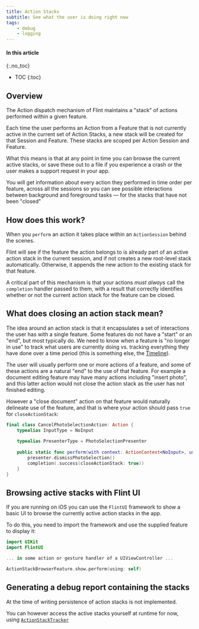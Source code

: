 ```yaml
---
title: Action Stacks
subtitle: See what the user is doing right now
tags:
    - debug
    - logging
---
```


#### In this article
{:.no_toc}
* TOC
{:toc}

## Overview

The Action dispatch mechanism of Flint maintains a "stack" of actions performed within a given feature. 

Each time the user performs an Action from a Feature that is not currently active in the current set of Action Stacks, a new stack will be created for that Session and Feature. These stacks are scoped per Action Session and Feature.

What this means is that at any point in time you can browse the current active stacks, or save these out to a file if you experience a crash or the user makes a support request in your app.

You will get information about every action they performed in time order per feature, across all the sessions so you can see possible interactions between background and foreground tasks — for the stacks that have not been "closed"

## How does this work?

When you `perform` an action it takes place within an `ActionSession` behind the scenes.

Flint will see if the feature the action belongs to is already part of an active action stack in the current session, and if not creates a new root-level stack automatically. Otherwise, it appends the new action to the existing stack for that feature.

A critical part of this mechanism is that your actions *must always* call the `completion` handler passed to them, with a result that correctly identifies whether or not the current action stack for the feature can be closed.

## What does closing an action stack mean?

The idea around an action stack is that it encapsulates a set of interactions the user has with a single feature. Some features do not have a "start" or an "end", but most typically do. We need to know when a feature is "no longer in use" to track what users are currently doing vs. tracking everything they have done over a time period (this is something else, the [Timeline](timeline.md)). 

The user will usually perform one or more actions of a feature, and some of these actions are a natural "end" to the use of that feature. For example a document editing feature may have many actions including "insert photo", and this latter action would not close the action stack as the user has not finished editing.

However a "close document" action on that feature would naturally delineate use of the feature, and that is where your action should pass `true` for `closeActionStack`:

```swift
final class CancelPhotoSelectionAction: Action {
    typealias InputType = NoInput
    
    typealias PresenterType = PhotoSelectionPresenter
    
    public static func perform(with context: ActionContext<NoInput>, using presenter: PresenterType, completion: @escaping (ActionPerformOutcome) -> Void) {
        presenter.dismissPhotoSelection()
        completion(.success(closeActionStack: true))
    }
}
```

## Browsing active stacks with Flint UI

If you are running on iOS you can use the `FlintUI` framework to show a basic UI to browse the currently active action stacks in the app.

To do this, you need to import the framework and use the supplied feature to display it:

```swift
import UIKit
import FlintUI

... in some action or gesture handler of a UIViewController ...

ActionStackBrowserFeature.show.perform(using: self)
```

## Generating a debug report containing the stacks

At the time of writing persistence of action stacks is not implemented.

You can however access the active stacks yourself at runtime for now, using [`ActionStackTracker`](https://github.com/MontanaFlossCo/Flint/blob/master/FlintCore/Core/ActionStackTracker.swift)
